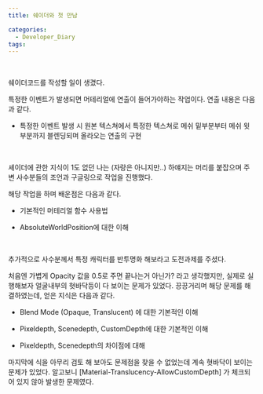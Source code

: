 ```yaml
---
title: 쉐이더와 첫 만남

categories:
  - Developer_Diary
tags:
---
```

<br>

쉐이더코드를 작성할 일이 생겼다. 

특정한 이벤트가 발생되면 머테리얼에 연출이 들어가야하는 작업이다. 연출 내용은 다음과 같다.

- 특정한 이벤트 발생 시 원본 텍스쳐에서 특정한 텍스쳐로 메쉬 밑부분부터 메쉬 윗부분까지 블렌딩되며 올라오는 연출의 구현
  
<br>
  
셰이더에 관한 지식이 1도 없던 나는 (자랑은 아니지만..) 하얘지는 머리를 붙잡으며 주변 사수분들의 조언과 구글링으로 작업을 진행했다.

해당 작업을 하며 배운점은 다음과 같다.

- 기본적인 머테리얼 함수 사용법

- AbsoluteWorldPosition에 대한 이해

<br>

추가적으로 사수분께서 특정 캐릭터를 반투명화 해보라고 도전과제를 주셨다.

처음엔 가볍게 Opacity 값을 0.5로 주면 끝나는거 아닌가? 라고 생각했지만, 실제로 실행해보자 얼굴내부의 혓바닥등이 다 보이는 문제가 있었다. 끙끙거리며 해당 문제를 해결하였는데, 얻은 지식은 다음과 같다.

- Blend Mode (Opaque, Translucent) 에 대한 기본적인 이해
  
- Pixeldepth, Scenedepth, CustomDepth에 대한 기본적인 이해
  
- Pixeldepth, Scenedepth의 차이점에 대해
  
마지막에 식을 아무리 검토 해 보아도 문제점을 찾을 수 없었는데 계속 혓바닥이 보이는 문제가 있었다. 알고보니 [Material-Translucency-AllowCustomDepth] 가 체크되어 있지 않아 발생한 문제였다.